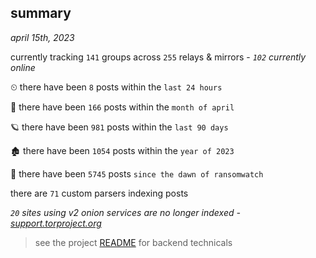 
## summary
_april 15th, 2023_

currently tracking `141` groups across `255` relays & mirrors - _`102` currently online_

⏲ there have been `8` posts within the `last 24 hours`

🦈 there have been `166` posts within the `month of april`

🪐 there have been `981` posts within the `last 90 days`

🏚 there have been `1054` posts within the `year of 2023`

🦕 there have been `5745` posts `since the dawn of ransomwatch`

there are `71` custom parsers indexing posts

_`20` sites using v2 onion services are no longer indexed - [support.torproject.org](https://support.torproject.org/onionservices/v2-deprecation/)_

> see the project [README](https://github.com/joshhighet/ransomwatch#ransomwatch--) for backend technicals
